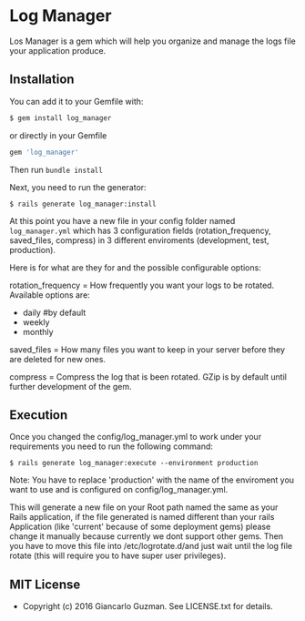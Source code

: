 # Log Manager

Los Manager is a gem which will help you organize and manage the logs file your application produce.

## Installation

You can add it to your Gemfile with:

```bash
$ gem install log_manager
```

or directly in your Gemfile

```ruby
gem 'log_manager'
```

Then run `bundle install`


Next, you need to run the generator:

```console
$ rails generate log_manager:install
```
At this point you have a new file in your config folder named `log_manager.yml` which has 3 configuration fields (rotation_frequency, saved_files, compress) in 3 different enviroments (development, test, production).

Here is for what are they for and the possible configurable options:

rotation_frequency = How frequently you want your logs to be rotated.
Available options are:
* daily  #by default
* weekly
* monthly

saved_files = How many files you want to keep in your server before they are deleted for new ones.

compress = Compress the log that is been rotated. GZip is by default until further development of the gem.


## Execution

Once you changed the config/log_manager.yml to work under your requirements you need to run the following command:
```console
$ rails generate log_manager:execute --environment production
```
Note: You have to replace 'production' with the name of the enviroment you want to use and is configured on config/log_manager.yml.

This will generate a new file on your Root path named the same as your Rails application, if the file generated is named different than your rails Application (like 'current' because of some deployment gems) please change it manually because currently we dont support other gems. 
Then you have to move this file into /etc/logrotate.d/and just wait until the log file rotate (this will require you to have super user privileges).

## MIT License
* Copyright (c) 2016 Giancarlo Guzman. See LICENSE.txt for details.